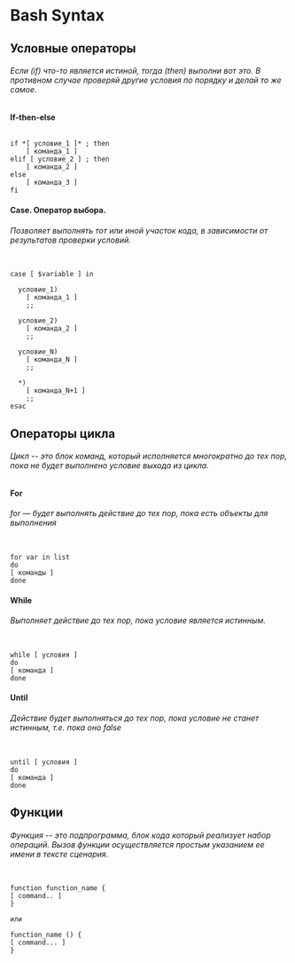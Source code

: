 # Bash Syntax

## Условные операторы

###### *Если (if) что-то является истиной, тогда (then) выполни вот это. В противном случае проверяй другие условия по порядку и делай то же самое.*

#### If-then-else
```

if *[ условие_1 ]* ; then
    [ команда_1 ]
elif [ условие_2 ] ; then
    [ команда_2 ]
else
    [ команда_3 ]    
fi
```

#### Case. Оператор выбора.

###### *Позволяет выполнять тот или иной участок кода, в зависимости от результатов проверки условий.*

```

case [ $variable ] in

  условие_1)
    [ команда_1 ]
    ;;

  условие_2)
    [ команда_2 ]
    ;;

  условие_N)
    [ команда_N ]
    ;;

  *)
    [ команда_N+1 ]
    ;;
esac
```

## Операторы цикла

###### Цикл -- это блок команд, который исполняется многократно до тех пор, пока не будет выполнено условие выхода из цикла.

#### For

###### *for — будет выполнять действие до тех пор, пока есть объекты для выполнения*
```

for var in list
do
[ команды ]
done
```

#### While

###### *Выполняет действие до тех пор, пока условие является истинным.*
```

while [ условия ]
do
[ команда ]
done
```

#### Until

###### *Действие будет выполняться до тех пор, пока условие не станет истинным, т.е. пока оно false*
```

until [ условия ]
do
[ команда ]
done
```

## Функции

###### *Функция -- это подпрограмма, блок кода который реализует набор операций. Вызов функции осуществляется простым указанием ее имени в тексте сценария.*
```

function function_name {
[ command.. ]
}

или

function_name () {
[ command... ]
}
```
